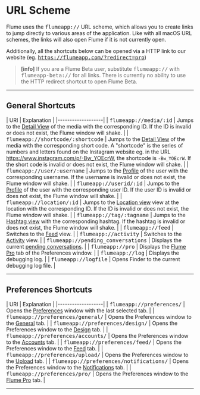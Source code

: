 # URL Scheme

Flume uses the <kbd>flumeapp://</kbd> URL scheme, which allows you to create links to jump directly to various areas of the application. Like with all macOS URL schemes, the links will also open Flume if it is not currently open.

Additionally, all the shortcuts below can be opened via a HTTP link to our website (eg. <kbd>https://flumeapp.com/?redirect=pro</kbd>)

> **[info]**
> If you are a Flume Beta user, substitute <kbd>flumeapp://</kbd> with <kbd>flumeapp-beta://</kbd> for all links. There is currently no ability to use the HTTP redirect shortcut to open Flume Beta.

------

## General Shortcuts

| URI | Explanation |
|-------------------|
| <kbd>flumeapp://media/:id</kbd> | Jumps to the [Detail View](//views/detailview.md) of the media with the corresponding ID. If the ID is invalid or does not exist, the Flume window will shake. |
| <kbd>flumeapp://shortcode/:shortcode</kbd> | Jumps to the [Detail View](//views/detailview.md) of the media with the corresponding short code. A "shortcode" is the series of numbers and letters found on the Instagram website eg. in the URL https://www.instagram.com/p/-Bw_YOEcrW, the shortcode is ```-Bw_YOEcrW```. If the short code is invalid or does not exist, the Flume window will shake. |
| <kbd>flumeapp://user/:username</kbd> | Jumps to the [Profile](//views/profile.md) of the user with the corresponding username. If the username is invalid or does not exist, the Flume window will shake. |
| <kbd>flumeapp://userid/:id</kbd> | Jumps to the [Profile](//views/profile.md) of the user with the corresponding user ID. If the user ID is invalid or does not exist, the Flume window will shake. |
| <kbd>flumeapp://location/:id</kbd> | Jumps to the [Location view](//views/locations.md) view at the location with the corresponding ID. If the ID is invalid or does not exist, the Flume window will shake. |
| <kbd>flumeapp://tag/:tagname</kbd> | Jumps to the [Hashtag view](//views/hashtags.md) with the corresponding hashtag. If the hashtag is invalid or does not exist, the Flume window will shake. |
| <kbd>flumeapp://feed</kbd> | Switches to the [Feed](//views/feed.md) view. |
| <kbd>flumeapp://activity</kbd> | Switches to the [Activity](//views/activity.md) view. |
| <kbd>flumeapp://pending_conversations</kbd> | Displays the current [pending conversations](//views/conversations.md). |
| <kbd>flumeapp://pro</kbd> | Displays the [Flume Pro](//preferences/flumepro.md) tab of the Preferences window. |
| <kbd>flumeapp://log</kbd> | Displays the debugging log. |
| <kbd>flumeapp://logfile</kbd> | Opens Finder to the current debugging log file. |

------

## Preferences Shortcuts

| URI | Explanation |
|-------------------|
| <kbd>flumeapp://preferences/</kbd> | Opens the [Preferences](//preferences/README.md) window with the last selected tab. |
| <kbd>flumeapp://preferences/general/</kbd> | Opens the Preferences window to the [General](//preferences/general.md) tab. |
| <kbd>flumeapp://preferences/design/</kbd> | Opens the Preferences window to the [Design](//preferences/design.md) tab. |
| <kbd>flumeapp://preferences/accounts/</kbd> | Opens the Preferences window to the [Accounts](//preferences/accounts.md) tab. |
| <kbd>flumeapp://preferences/feed/</kbd> | Opens the Preferences window to the [Feed](//preferences/feed.md) tab. |
| <kbd>flumeapp://preferences/upload/</kbd> | Opens the Preferences window to the [Upload](//preferences/upload.md) tab. |
| <kbd>flumeapp://preferences/notifications/</kbd> | Opens the Preferences window to the [Notifications](//preferences/notifications.md) tab. |
| <kbd>flumeapp://preferences/pro/</kbd> | Opens the Preferences window to the [Flume Pro](//preferences/flumepro.md) tab. |

------